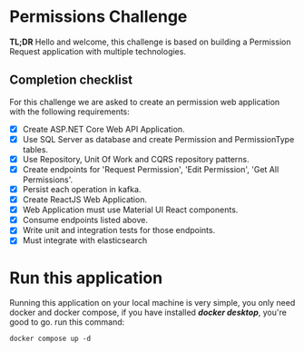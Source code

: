 
# Permissions Challenge

**TL;DR**
Hello and welcome, this challenge is based on building a Permission Request application with multiple technologies. 

## Completion checklist

  For this challenge we are asked to create an permission web application with the following requirements:
 - [x] Create ASP.NET Core Web API Application.
 - [x] Use SQL Server as database and create Permission and PermissionType tables.
 - [x] Use Repository, Unit Of Work and CQRS repository patterns.
 - [x] Create endpoints for 'Request Permission', 'Edit Permission', 'Get All Permissions'.
 - [x] Persist each operation in kafka.
 - [x] Create ReactJS Web Application.
 - [x] Web Application must use Material UI React components.
 - [x] Consume endpoints listed above.
 - [x] Write unit and integration tests for those endpoints.
 - [x] Must integrate with elasticsearch

# Run this application

Running this application on your local machine is very simple, you only need docker and docker compose, if you have installed ***docker desktop***, you're good to go.
run this command:
```
docker compose up -d
```

